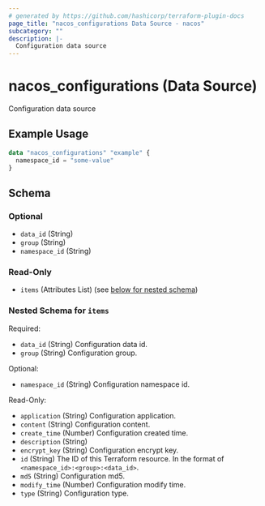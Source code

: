 ```yaml
---
# generated by https://github.com/hashicorp/terraform-plugin-docs
page_title: "nacos_configurations Data Source - nacos"
subcategory: ""
description: |-
  Configuration data source
---
```


# nacos_configurations (Data Source)

Configuration data source

## Example Usage

```terraform
data "nacos_configurations" "example" {
  namespace_id = "some-value"
}
```

<!-- schema generated by tfplugindocs -->
## Schema

### Optional

- `data_id` (String)
- `group` (String)
- `namespace_id` (String)

### Read-Only

- `items` (Attributes List) (see [below for nested schema](#nestedatt--items))

<a id="nestedatt--items"></a>
### Nested Schema for `items`

Required:

- `data_id` (String) Configuration data id.
- `group` (String) Configuration group.

Optional:

- `namespace_id` (String) Configuration namespace id.

Read-Only:

- `application` (String) Configuration application.
- `content` (String) Configuration content.
- `create_time` (Number) Configuration created time.
- `description` (String)
- `encrypt_key` (String) Configuration encrypt key.
- `id` (String) The ID of this Terraform resource. In the format of `<namespace_id>:<group>:<data_id>`.
- `md5` (String) Configuration md5.
- `modify_time` (Number) Configuration modify time.
- `type` (String) Configuration type.
